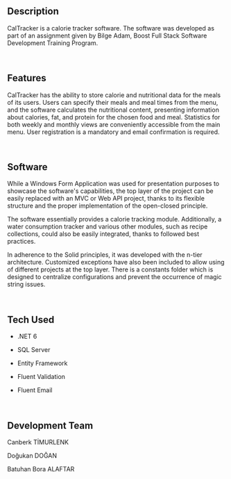 ## Description
CalTracker is a calorie tracker software. The software was developed as part of an assignment given by Bilge Adam, Boost Full Stack Software Development Training Program. 

<br>

## Features

CalTracker has the ability to store calorie and nutritional data for the meals of its users. Users can specify their meals and meal times from the menu, and the software calculates the nutritional content, presenting information about calories, fat, and protein for the chosen food and meal. Statistics for both weekly and monthly views are conveniently accessible from the main menu. User registration is a mandatory and email confirmation is required.

<br>

## Software

While a Windows Form Application was used for presentation purposes to showcase the software's capabilities, the top layer of the project can be easily replaced with an MVC or Web API project, thanks to its flexible structure and the proper implementation of the open-closed principle.

The software essentially provides a calorie tracking module. Additionally, a water consumption tracker and various other modules, such as recipe collections, could also be easily integrated, thanks to followed best practices.

In adherence to the Solid principles, it was developed with the n-tier architecture. Customized exceptions have also been included to allow using of different projects at the top layer. There is a constants folder which is designed to centralize configurations and prevent the occurrence of magic string issues.

<br>

## Tech Used

* .NET 6

* SQL Server

* Entity Framework

* Fluent Validation

* Fluent Email

<br>


## Development Team

Canberk TİMURLENK

Doğukan DOĞAN

Batuhan Bora ALAFTAR
